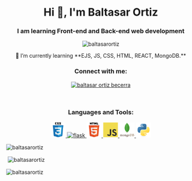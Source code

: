<h1 align="center">Hi 👋, I'm Baltasar Ortiz</h1>
<h3 align="center">I am learning Front-end and Back-end web development</h3>

<p align="center"> <img src="https://komarev.com/ghpvc/?username=baltasarortiz&label=Profile%20views&color=0e75b6&style=flat" alt="baltasarortiz" /> </p>

<p align="center">
    🌱 I’m currently learning **EJS, JS, CSS, HTML, REACT, MongoDB.**
</p>

<h3 align="center">Connect with me:</h3>
<p align="center">
<a href="https://www.linkedin.com/in/baltasar-ortiz-becerra-216113255/" target="blank"><img align="center" src="https://raw.githubusercontent.com/rahuldkjain/github-profile-readme-generator/master/src/images/icons/Social/linked-in-alt.svg" alt="baltasar ortiz becerra" height="30" width="40" /></a>
</p>

<br>

<h3 align="center">Languages and Tools:</h3>
<p align="center"> <a href="https://www.w3schools.com/css/" target="_blank" rel="noreferrer"> <img src="https://raw.githubusercontent.com/devicons/devicon/master/icons/css3/css3-original-wordmark.svg" alt="css3" width="40" height="40"/> </a> <a href="https://flask.palletsprojects.com/" target="_blank" rel="noreferrer"> <img src="https://www.vectorlogo.zone/logos/pocoo_flask/pocoo_flask-icon.svg" alt="flask" width="40" height="40"/> </a> <a href="https://www.w3.org/html/" target="_blank" rel="noreferrer"> <img src="https://raw.githubusercontent.com/devicons/devicon/master/icons/html5/html5-original-wordmark.svg" alt="html5" width="40" height="40"/> </a> <a href="https://developer.mozilla.org/en-US/docs/Web/JavaScript" target="_blank" rel="noreferrer"> <img src="https://raw.githubusercontent.com/devicons/devicon/master/icons/javascript/javascript-original.svg" alt="javascript" width="40" height="40"/> </a> <a href="https://www.mongodb.com/" target="_blank" rel="noreferrer"> <img src="https://raw.githubusercontent.com/devicons/devicon/master/icons/mongodb/mongodb-original-wordmark.svg" alt="mongodb" width="40" height="40"/> </a> <a href="https://www.python.org" target="_blank" rel="noreferrer"> <img src="https://raw.githubusercontent.com/devicons/devicon/master/icons/python/python-original.svg" alt="python" width="40" height="40"/> </a> </p>

<p><img align="center" src="https://github-readme-stats.vercel.app/api/top-langs?username=baltasarortiz&show_icons=true&locale=en&layout=compact" alt="baltasarortiz" /></p>

<p>&nbsp;<img align="center" src="https://github-readme-stats.vercel.app/api?username=baltasarortiz&show_icons=true&locale=en" alt="baltasarortiz" /></p>

<p><img align="center" src="https://github-readme-streak-stats.herokuapp.com/?user=baltasarortiz&" alt="baltasarortiz" /></p>
